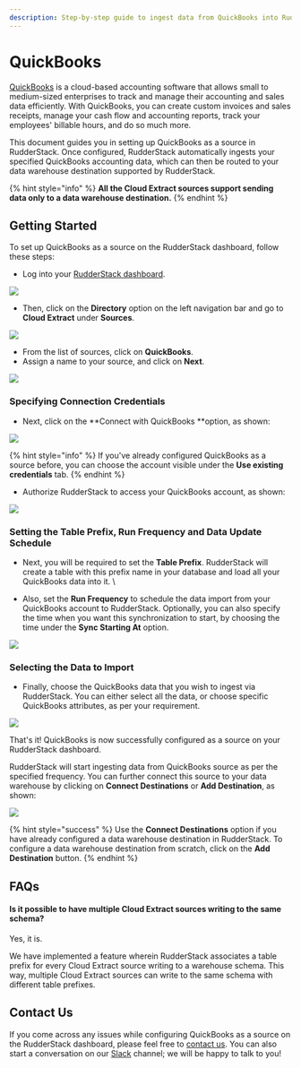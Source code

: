 ```yaml
---
description: Step-by-step guide to ingest data from QuickBooks into RudderStack.
---
```


# QuickBooks

[QuickBooks](https://quickbooks.intuit.com/in/) is a cloud-based accounting software that allows small to medium-sized enterprises to track and manage their accounting and sales data efficiently. With QuickBooks, you can create custom invoices and sales receipts,  manage your cash flow and accounting reports, track your employees' billable hours, and do so much more.

This document guides you in setting up QuickBooks as a source in RudderStack. Once configured, RudderStack automatically ingests your specified QuickBooks accounting data, which can then be routed to your data warehouse destination supported by RudderStack.

{% hint style="info" %}
**All the Cloud Extract sources support sending data only to a data warehouse destination.**
{% endhint %}

## Getting Started

To set up QuickBooks as a source on the RudderStack dashboard, follow these steps:

* Log into your [RudderStack dashboard](https://app.rudderlabs.com/signup?type=freetrial).

![](<../.gitbook/assets/1 (15) (1) (1).png>)

* Then, click on the **Directory** option on the left navigation bar and go to **Cloud Extract** under **Sources**.

![](<../.gitbook/assets/2 (21).png>)

* From the list of sources, click on **QuickBooks**.
* Assign a name to your source, and click on **Next**.

![](<../.gitbook/assets/3 (17).png>)

### Specifying Connection Credentials

* Next, click on the **Connect with QuickBooks **option, as shown: 

![](<../.gitbook/assets/4 (18).png>)

{% hint style="info" %}
If you've already configured QuickBooks as a source before, you can choose the account visible under the **Use existing credentials** tab.
{% endhint %}

* Authorize RudderStack to access your QuickBooks account, as shown:

![](<../.gitbook/assets/5 (19).png>)

### Setting the Table Prefix, Run Frequency and Data Update Schedule

* Next, you will be required to set the **Table Prefix**. RudderStack will create a table with this prefix name in your database and load all your QuickBooks data into it. \

* Also, set the **Run Frequency** to schedule the data import from your QuickBooks account to RudderStack. Optionally, you can also specify the time when you want this synchronization to start, by choosing the time under the **Sync Starting At** option.

![](<../.gitbook/assets/6 (17).png>)

### Selecting the Data to Import

* Finally, choose the QuickBooks data that you wish to ingest via RudderStack. You can either select all the data, or choose specific QuickBooks attributes, as per your requirement.

![](<../.gitbook/assets/7 (12).png>)

That's it! QuickBooks is now successfully configured as a source on your RudderStack dashboard. 

RudderStack will start ingesting data from QuickBooks source as per the specified frequency. You can further connect this source to your data warehouse by clicking on **Connect Destinations** or **Add Destination**, as shown:

![](<../.gitbook/assets/8 (6).png>)

{% hint style="success" %}
Use the **Connect Destinations** option if you have already configured a data warehouse destination in RudderStack. To configure a data warehouse destination from scratch, click on the **Add Destination** button.
{% endhint %}

## FAQs

#### Is it possible to have multiple Cloud Extract sources writing to the same schema?

Yes, it is. 

We have implemented a feature wherein RudderStack associates a table prefix for every Cloud Extract source writing to a warehouse schema. This way, multiple Cloud Extract sources can write to the same schema with different table prefixes.

## Contact Us

If you come across any issues while configuring QuickBooks as a source on the RudderStack dashboard, please feel free to [contact us](mailto:%20docs@rudderstack.com). You can also start a conversation on our [Slack](https://resources.rudderstack.com/join-rudderstack-slack) channel; we will be happy to talk to you!
